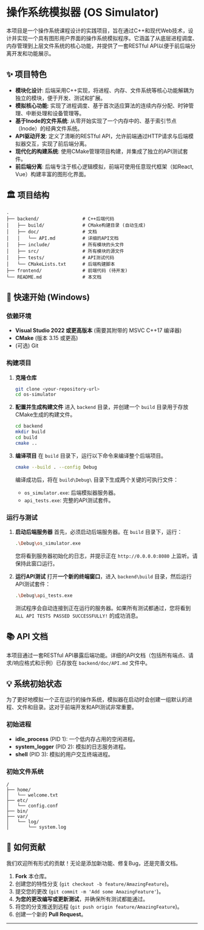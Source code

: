 # 操作系统模拟器 (OS Simulator)

本项目是一个操作系统课程设计的实践项目，旨在通过C++和现代Web技术，设计并实现一个具有图形用户界面的操作系统模拟程序。它涵盖了从底层进程调度、内存管理到上层文件系统的核心功能，并提供了一套RESTful API以便于前后端分离开发和功能展示。

## ✨ 项目特色

- **模块化设计**: 后端采用C++实现，将进程、内存、文件系统等核心功能解耦为独立的模块，便于开发、测试和扩展。
- **模拟核心功能**: 实现了进程调度、基于首次适应算法的连续内存分配、时钟管理、中断处理和设备管理等。
- **基于Inode的文件系统**: 从零开始实现了一个内存中的、基于索引节点（Inode）的经典文件系统。
- **API驱动开发**: 定义了清晰的RESTful API，允许前端通过HTTP请求与后端模拟器交互，实现了前后端分离。
- **现代化的构建系统**: 使用CMake管理项目构建，并集成了独立的API测试套件。
- **前后端分离**: 后端专注于核心逻辑模拟，前端可使用任意现代框架（如React, Vue）构建丰富的图形化界面。

## 🏛️ 项目结构

```
.
├── backend/                # C++后端代码
│   ├── build/              # CMake构建目录 (自动生成)
│   ├── doc/                # 文档
│   │   └── API.md          # 详细的API文档
│   ├── include/            # 所有模块的头文件
│   ├── src/                # 所有模块的源文件
│   ├── tests/              # API测试代码
│   └── CMakeLists.txt      # 后端构建脚本
├── frontend/               # 前端代码 (待开发)
└── README.md               # 本文档
```

## 🚀 快速开始 (Windows)

### 依赖环境
- **Visual Studio 2022 或更高版本** (需要其附带的 MSVC C++17 编译器)
- **CMake** (版本 3.15 或更高)
- (可选) Git

### 构建项目

1.  **克隆仓库**
    ```bash
    git clone <your-repository-url>
    cd os-simulator
    ```

2.  **配置并生成构建文件**
    进入 `backend` 目录，并创建一个 `build` 目录用于存放CMake生成的构建文件。
    ```bash
    cd backend
    mkdir build
    cd build
    cmake ..
    ```

3.  **编译项目**
    在 `build` 目录下，运行以下命令来编译整个后端项目。
    ```bash
    cmake --build . --config Debug
    ```
    编译成功后，将在 `build\Debug\` 目录下生成两个关键的可执行文件：
    - `os_simulator.exe`: 后端模拟器服务器。
    - `api_tests.exe`: 完整的API测试套件。

### 运行与测试

1.  **启动后端服务器**
    首先，必须启动后端服务器。在 `build` 目录下，运行：
    ```bash
    .\Debug\os_simulator.exe
    ```
    您将看到服务器初始化的日志，并提示正在 `http://0.0.0.0:8080` 上监听。请保持此窗口运行。

2.  **运行API测试**
    打开**一个新的终端窗口**，进入 `backend\build` 目录，然后运行API测试套件：
    ```bash
    .\Debug\api_tests.exe
    ```
    测试程序会自动连接到正在运行的服务器。如果所有测试都通过，您将看到 `ALL API TESTS PASSED SUCCESSFULLY!` 的成功消息。

## 📚 API 文档

本项目通过一套RESTful API暴露后端功能。详细的API文档（包括所有端点、请求/响应格式和示例）已存放在 `backend/doc/API.md` 文件中。

## 💡 系统初始状态

为了更好地模拟一个正在运行的操作系统，模拟器在启动时会创建一组默认的进程、文件和目录。这对于前端开发和API测试非常重要。

### 初始进程
- **idle_process** (PID 1): 一个低内存占用的空闲进程。
- **system_logger** (PID 2): 模拟的日志服务进程。
- **shell** (PID 3): 模拟的用户交互终端进程。

### 初始文件系统
```
/
├── home/
│   └── welcome.txt
├── etc/
│   └── config.conf
├── bin/
├── var/
│   └── log/
│       └── system.log
```

## 🤝 如何贡献

我们欢迎所有形式的贡献！无论是添加新功能、修复Bug，还是完善文档。

1.  **Fork** 本仓库。
2.  创建您的特性分支 (`git checkout -b feature/AmazingFeature`)。
3.  提交您的更改 (`git commit -m 'Add some AmazingFeature'`)。
4.  **为您的更改编写或更新测试**，并确保所有测试都能通过。
5.  将您的分支推送到远程 (`git push origin feature/AmazingFeature`)。
6.  创建一个新的 **Pull Request**。

--- 